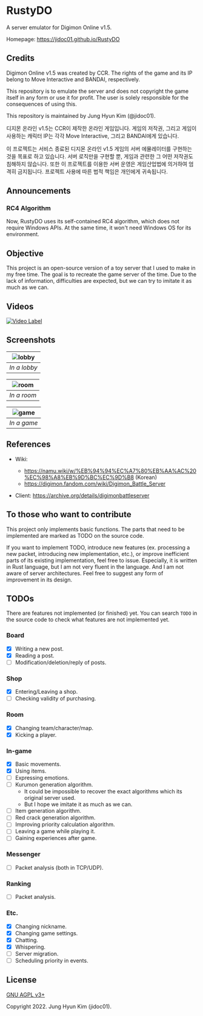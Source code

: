 RustyDO
=================================

A server emulator for Digimon Online v1.5.

Homepage: https://jidoc01.github.io/RustyDO

## Credits

Digimon Online v1.5 was created by CCR. The rights of the game and its IP belong
to Move Interactive and BANDAI, respectively.

This repository is to emulate the server and does not copyright the game itself
in any form or use it for profit. The user is solely responsible for the
consequences of using this.

This repository is maintained by Jung Hyun Kim (@jidoc01).

디지몬 온라인 v1.5는 CCR이 제작한 온라인 게임입니다.
게임의 저작권, 그리고 게임이 사용하는 캐릭터 IP는 각각 Move Interactive, 그리고 BANDAI에게 있습니다.

이 프로젝트는 서비스 종료된 디지몬 온라인 v1.5 게임의 서버 에뮬레이터를 구현하는 것을 목표로 하고 있습니다.
서버 로직만을 구현할 뿐, 게임과 관련한 그 어떤 저작권도 침해하지 않습니다. 또한 이 프로젝트를 이용한 서버 운영은 게임산업법에 의거하여 엄격히 금지됩니다.
프로젝트 사용에 따른 법적 책임은 개인에게 귀속됩니다.

## Announcements

### RC4 Algorithm

Now, RustyDO uses its self-contained RC4 algorithm, which does not require
Windows APIs. At the same time, it won't need Windows OS for its environment.


## Objective

This project is an open-source version of a toy server that I used to make in my
free time. The goal is to recreate the game server of the time. Due to the lack
of information, difficulties are expected, but we can try to imitate it as much
as we can.


## Videos

[![Video Label](http://img.youtube.com/vi/qFHj128fxyM/0.jpg)](https://youtu.be/qFHj128fxyMI)


## Screenshots

| ![lobby](https://user-images.githubusercontent.com/12146267/183245660-494904c7-a072-4f31-839e-db5fffd7d04d.png) |
|:--:|
| *In a lobby* |

| ![room](https://user-images.githubusercontent.com/12146267/183245665-af69dc61-a110-4577-a1e3-a4baa2fc7247.png) |
|:--:|
| *In a room* |

| ![game](https://user-images.githubusercontent.com/12146267/183245667-5524b15f-648a-4d35-aaf6-b6dbb95eb018.png) |
|:--:|
| *In a game* |


## References

+ Wiki:
  + https://namu.wiki/w/%EB%94%94%EC%A7%80%EB%AA%AC%20%EC%98%A8%EB%9D%BC%EC%9D%B8 (Korean)
  + https://digimon.fandom.com/wiki/Digimon_Battle_Server

+ Client: https://archive.org/details/digimonbattleserver




## To those who want to contribute

This project only implements basic functions. The parts that need to be
implemented are marked as TODO on the source code.

If you want to implement TODO, introduce new features (ex. processing a new
packet, introducing new implementation, etc.), or improve inefficient parts of
its existing implementation, feel free to issue. Especially, it is written in
Rust language, but I am not very fluent in the language. And I am not aware of
server architectures. Feel free to suggest any form of improvement in its design.


## TODOs

There are features not implemented (or finished) yet. You can search `TODO` in the source code to check what features are not implemented yet.

### Board
- [x] Writing a new post.
- [x] Reading a post.
- [ ] Modification/deletion/reply of posts.

### Shop
- [x] Entering/Leaving a shop.
- [ ] Checking validity of purchasing.

### Room
- [x] Changing team/character/map.
- [x] Kicking a player.

### In-game
- [x] Basic movements.
- [x] Using items.
- [ ] Expressing emotions.
- [ ] Kurumon generation algorithm.
  + It could be impossible to recover the exact algorithms which its original server used.
  + But I hope we imitate it as much as we can.
- [ ] Item generation algorithm.
- [ ] Red crack generation algorithm.
- [ ] Improving priority calculation algorithm.
- [ ] Leaving a game while playing it.
- [ ] Gaining experiences after game.

### Messenger
- [ ] Packet analysis (both in TCP/UDP).

### Ranking
- [ ] Packet analysis.

### Etc.
- [x] Changing nickname.
- [x] Changing game settings.
- [x] Chatting.
- [x] Whispering.
- [ ] Server migration.
- [ ] Scheduling priority in events.

## License

[GNU AGPL v3+](https://www.gnu.org/licenses/agpl-3.0.en.html)

Copyright 2022. Jung Hyun Kim (jidoc01).